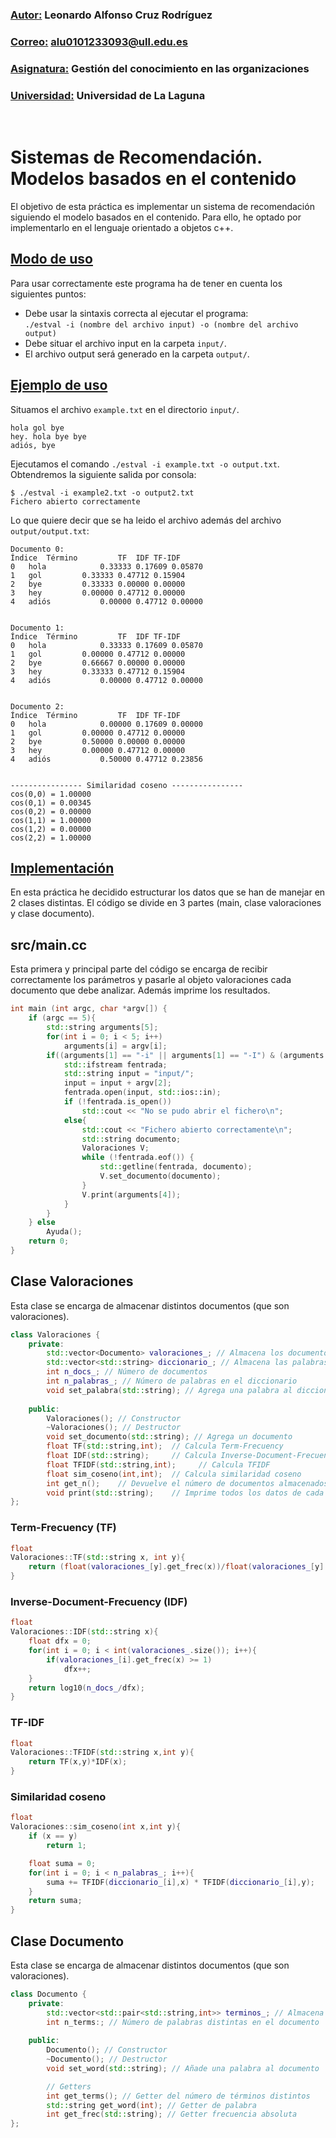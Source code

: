### <u>Autor:</u> Leonardo Alfonso Cruz Rodríguez
### <u>Correo:</u> alu0101233093@ull.edu.es
### <u>Asignatura:</u> Gestión del conocimiento en las organizaciones
### <u>Universidad:</u> Universidad de La Laguna
<br />

# Sistemas de Recomendación.<br /> Modelos basados en el contenido

El objetivo de esta práctica es implementar un sistema de recomendación siguiendo el modelo basados en el contenido. Para ello, he optado por implementarlo en el lenguaje orientado a objetos c++.

## <u>Modo de uso</u>
Para usar correctamente este programa ha de tener en cuenta los siguientes puntos:
- Debe usar la sintaxis correcta al ejecutar el programa: <br />
`./estval -i (nombre del archivo input) -o (nombre del archivo output)` <br />
- Debe situar el archivo input en la carpeta `input/`.
- El archivo output será generado en la carpeta `output/`.

## <u>Ejemplo de uso</u>
Situamos el archivo `example.txt` en el directorio `input/`. <br />
```
hola gol bye
hey. hola bye bye
adiós, bye
```
Ejecutamos el comando `./estval -i example.txt -o output.txt`. <br />
Obtendremos la siguiente salida por consola:
```
$ ./estval -i example2.txt -o output2.txt
Fichero abierto correctamente
```
Lo que quiere decir que se ha leido el archivo además del archivo `output/output.txt`:
```
Documento 0:
Índice	Término			TF	IDF	TF-IDF
0	hola			0.33333	0.17609	0.05870	
1	gol			0.33333	0.47712	0.15904	
2	bye			0.33333	0.00000	0.00000	
3	hey			0.00000	0.47712	0.00000	
4	adiós			0.00000	0.47712	0.00000	


Documento 1:
Índice	Término			TF	IDF	TF-IDF
0	hola			0.33333	0.17609	0.05870	
1	gol			0.00000	0.47712	0.00000	
2	bye			0.66667	0.00000	0.00000	
3	hey			0.33333	0.47712	0.15904	
4	adiós			0.00000	0.47712	0.00000	


Documento 2:
Índice	Término			TF	IDF	TF-IDF
0	hola			0.00000	0.17609	0.00000	
1	gol			0.00000	0.47712	0.00000	
2	bye			0.50000	0.00000	0.00000	
3	hey			0.00000	0.47712	0.00000	
4	adiós			0.50000	0.47712	0.23856	


---------------- Similaridad coseno ----------------
cos(0,0) = 1.00000
cos(0,1) = 0.00345
cos(0,2) = 0.00000
cos(1,1) = 1.00000
cos(1,2) = 0.00000
cos(2,2) = 1.00000
```

## <u>Implementación</u>
En esta práctica he decidido estructurar los datos que se han de manejar en 2 clases distintas.
El código se divide en 3 partes (main, clase valoraciones y clase documento).

## src/main.cc
Esta primera y principal parte del código se encarga de recibir correctamente los parámetros y
pasarle al objeto valoraciones cada documento que debe analizar. Además imprime los resultados.
```c++
int main (int argc, char *argv[]) {
    if (argc == 5){
        std::string arguments[5];
        for(int i = 0; i < 5; i++)
            arguments[i] = argv[i];
        if((arguments[1] == "-i" || arguments[1] == "-I") & (arguments[3] == "-o" || arguments[3] == "-O")){
            std::ifstream fentrada;
            std::string input = "input/";
            input = input + argv[2];
            fentrada.open(input, std::ios::in);
            if (!fentrada.is_open())
                std::cout << "No se pudo abrir el fichero\n";
            else{
                std::cout << "Fichero abierto correctamente\n";
                std::string documento;
                Valoraciones V;
                while (!fentrada.eof()) {
                    std::getline(fentrada, documento);
                    V.set_documento(documento);
                }
                V.print(arguments[4]);      
            }
        }
    } else
        Ayuda();
    return 0;
}
```

## Clase Valoraciones
Esta clase se encarga de almacenar distintos documentos (que son valoraciones).
```c++
class Valoraciones {
    private:
        std::vector<Documento> valoraciones_; // Almacena los documentos
        std::vector<std::string> diccionario_; // Almacena las palabras de todos los documentos (sin repeticiones)
        int n_docs_; // Número de documentos
        int n_palabras_; // Número de palabras en el diccionario
        void set_palabra(std::string); // Agrega una palabra al diccionario
        
    public:
        Valoraciones(); // Constructor
        ~Valoraciones(); // Destructor
        void set_documento(std::string); // Agrega un documento
        float TF(std::string,int);  // Calcula Term-Frecuency
        float IDF(std::string);     // Calcula Inverse-Document-Frecuency
        float TFIDF(std::string,int);     // Calcula TFIDF
        float sim_coseno(int,int);  // Calcula similaridad coseno
        int get_n();    // Devuelve el número de documentos almacenados (Para calcular TF)
        void print(std::string);    // Imprime todos los datos de cada documento
};
```
### Term-Frecuency (TF)
```c++
float 
Valoraciones::TF(std::string x, int y){
    return (float(valoraciones_[y].get_frec(x))/float(valoraciones_[y].get_n()));
}
```

### Inverse-Document-Frecuency (IDF)
```c++
float 
Valoraciones::IDF(std::string x){
    float dfx = 0;
    for(int i = 0; i < int(valoraciones_.size()); i++){
        if(valoraciones_[i].get_frec(x) >= 1)
            dfx++;
    }
    return log10(n_docs_/dfx);
}
```

### TF-IDF
```c++
float  
Valoraciones::TFIDF(std::string x,int y){
    return TF(x,y)*IDF(x);
}
```

### Similaridad coseno
```c++
float 
Valoraciones::sim_coseno(int x,int y){
    if (x == y)
        return 1;

    float suma = 0;
    for(int i = 0; i < n_palabras_; i++){
        suma += TFIDF(diccionario_[i],x) * TFIDF(diccionario_[i],y);
    }
    return suma;
}
```

## Clase Documento
Esta clase se encarga de almacenar distintos documentos (que son valoraciones).
```c++
class Documento {
    private:
        std::vector<std::pair<std::string,int>> terminos_; // Almacena las palabras del documento y la frecuencia absoluta de dicha palabra
        int n_terms:; // Número de palabras distintas en el documento
        
    public:
        Documento(); // Constructor
        ~Documento(); // Destructor
        void set_word(std::string); // Añade una palabra al documento

        // Getters
        int get_terms(); // Getter del número de términos distintos
        std::string get_word(int); // Getter de palabra
        int get_frec(std::string); // Getter frecuencia absoluta
};
```
